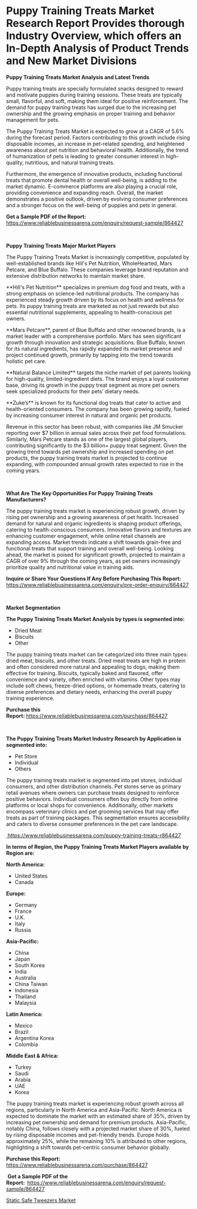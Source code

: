 <p><h1>Puppy Training Treats Market Research Report Provides thorough Industry Overview, which offers an In-Depth Analysis of Product Trends and New Market Divisions</h1></p><p><strong>Puppy Training Treats Market Analysis and Latest Trends</strong></p>
<p><p>Puppy training treats are specially formulated snacks designed to reward and motivate puppies during training sessions. These treats are typically small, flavorful, and soft, making them ideal for positive reinforcement. The demand for puppy training treats has surged due to the increasing pet ownership and the growing emphasis on proper training and behavior management for pets.</p><p>The Puppy Training Treats Market is expected to grow at a CAGR of 5.6% during the forecast period. Factors contributing to this growth include rising disposable incomes, an increase in pet-related spending, and heightened awareness about pet nutrition and behavioral health. Additionally, the trend of humanization of pets is leading to greater consumer interest in high-quality, nutritious, and natural training treats. </p><p>Furthermore, the emergence of innovative products, including functional treats that promote dental health or overall well-being, is adding to the market dynamic. E-commerce platforms are also playing a crucial role, providing convenience and expanding reach. Overall, the market demonstrates a positive outlook, driven by evolving consumer preferences and a stronger focus on the well-being of puppies and pets in general.</p></p>
<p><strong>Get a Sample PDF of the Report:&nbsp;</strong> <a href="https://www.reliablebusinessarena.com/enquiry/request-sample/864427?utm_campaign=2116&utm_medium=2&utm_source=Github&utm_content=ia&utm_term=05042025&utm_id=puppy-training-treats">https://www.reliablebusinessarena.com/enquiry/request-sample/864427</a></p>
<p>&nbsp;</p>
<p><strong>Puppy Training Treats Major Market Players</strong></p>
<p><p>The Puppy Training Treats Market is increasingly competitive, populated by well-established brands like Hill's Pet Nutrition, WholeHearted, Mars Petcare, and Blue Buffalo. These companies leverage brand reputation and extensive distribution networks to maintain market share.</p><p>**Hill's Pet Nutrition** specializes in premium dog food and treats, with a strong emphasis on science-led nutritional products. The company has experienced steady growth driven by its focus on health and wellness for pets. Its puppy training treats are marketed as not just rewards but also essential nutritional supplements, appealing to health-conscious pet owners.</p><p>**Mars Petcare**, parent of Blue Buffalo and other renowned brands, is a market leader with a comprehensive portfolio. Mars has seen significant growth through innovation and strategic acquisitions. Blue Buffalo, known for its natural ingredients, has rapidly expanded its market presence and project continued growth, primarily by tapping into the trend towards holistic pet care.</p><p>**Natural Balance Limited** targets the niche market of pet parents looking for high-quality, limited-ingredient diets. The brand enjoys a loyal customer base, driving its growth in the puppy treat segment as more pet owners seek specialized products for their pets’ dietary needs.</p><p>**Zuke’s** is known for its functional dog treats that cater to active and health-oriented consumers. The company has been growing rapidly, fueled by increasing consumer interest in natural and organic pet products.</p><p>Revenue in this sector has been robust, with companies like JM Smucker reporting over $7 billion in annual sales across their pet food formulations. Similarly, Mars Petcare stands as one of the largest global players, contributing significantly to the $3 billion+ puppy treat segment. Given the growing trend towards pet ownership and increased spending on pet products, the puppy training treats market is projected to continue expanding, with compounded annual growth rates expected to rise in the coming years.</p></p>
<p>&nbsp;</p>
<p><strong>What Are The Key Opportunities For Puppy Training Treats Manufacturers?</strong></p>
<p><p>The puppy training treats market is experiencing robust growth, driven by rising pet ownership and a growing awareness of pet health. Increased demand for natural and organic ingredients is shaping product offerings, catering to health-conscious consumers. Innovative flavors and textures are enhancing customer engagement, while online retail channels are expanding access. Market trends indicate a shift towards grain-free and functional treats that support training and overall well-being. Looking ahead, the market is poised for significant growth, projected to maintain a CAGR of over 9% through the coming years, as pet owners increasingly prioritize quality and nutritional value in training aids.</p></p>
<p><strong>Inquire or Share Your Questions If Any Before Purchasing This Report:</strong> <a href="https://www.reliablebusinessarena.com/enquiry/pre-order-enquiry/864427?utm_campaign=2116&utm_medium=2&utm_source=Github&utm_content=ia&utm_term=05042025&utm_id=puppy-training-treats">https://www.reliablebusinessarena.com/enquiry/pre-order-enquiry/864427</a></p>
<p>&nbsp;</p>
<p><strong>Market Segmentation</strong></p>
<p><strong>The Puppy Training Treats Market Analysis by types is segmented into:</strong></p>
<p><ul><li>Dried Meat</li><li>Biscuits</li><li>Other</li></ul></p>
<p><p>The puppy training treats market can be categorized into three main types: dried meat, biscuits, and other treats. Dried meat treats are high in protein and often considered more natural and appealing to dogs, making them effective for training. Biscuits, typically baked and flavored, offer convenience and variety, often enriched with vitamins. Other types may include soft chews, freeze-dried options, or homemade treats, catering to diverse preferences and dietary needs, enhancing the overall puppy training experience.</p></p>
<p><strong>Purchase this Report:&nbsp;</strong><a href="https://www.reliablebusinessarena.com/purchase/864427?utm_campaign=2116&utm_medium=2&utm_source=Github&utm_content=ia&utm_term=05042025&utm_id=puppy-training-treats">https://www.reliablebusinessarena.com/purchase/864427</a></p>
<p>&nbsp;</p>
<p><strong>The Puppy Training Treats Market Industry Research by Application is segmented into:</strong></p>
<p><ul><li>Pet Store</li><li>Individual</li><li>Others</li></ul></p>
<p><p>The puppy training treats market is segmented into pet stores, individual consumers, and other distribution channels. Pet stores serve as primary retail avenues where owners can purchase treats designed to reinforce positive behaviors. Individual consumers often buy directly from online platforms or local shops for convenience. Additionally, other markets encompass veterinary clinics and pet grooming services that may offer treats as part of training packages. This segmentation ensures accessibility and caters to diverse consumer preferences in the pet care landscape.</p></p>
<p><a href="https://www.reliablebusinessarena.com/puppy-training-treats-r864427?utm_campaign=2116&utm_medium=2&utm_source=Github&utm_content=ia&utm_term=05042025&utm_id=puppy-training-treats">&nbsp;https://www.reliablebusinessarena.com/puppy-training-treats-r864427</a></p>
<p><strong>In terms of Region, the Puppy Training Treats Market Players available by Region are:</strong></p>
<p>
    <p> <strong> North America: </strong>
        <ul>
            <li>United States</li>
            <li>Canada</li>
        </ul>
        </p> 
    <p> <strong> Europe: </strong>
        <ul>
            <li>Germany</li>
            <li>France</li>
            <li>U.K.</li>
            <li>Italy</li>
            <li>Russia</li>
        </ul>
        </p> 
    <p> <strong> Asia-Pacific: </strong>
        <ul>
            <li>China</li>
            <li>Japan</li>
            <li>South Korea</li>
            <li>India</li>
            <li>Australia</li>
            <li>China Taiwan</li>
            <li>Indonesia</li>
            <li>Thailand</li>
            <li>Malaysia</li>
        </ul>
        </p> 
    <p> <strong> Latin America: </strong>
        <ul>
            <li>Mexico</li>
            <li>Brazil</li>
            <li>Argentina Korea</li>
            <li>Colombia</li>
        </ul>
        </p> 
    <p> <strong> Middle East & Africa: </strong>
        <ul>
            <li>Turkey</li>
            <li>Saudi</li>
            <li>Arabia</li>
            <li>UAE</li>
            <li>Korea</li>
        </ul>
    </p>
    </p>
<p><p>The puppy training treats market is experiencing robust growth across all regions, particularly in North America and Asia-Pacific. North America is expected to dominate the market with an estimated share of 35%, driven by increasing pet ownership and demand for premium products. Asia-Pacific, notably China, follows closely with a projected market share of 30%, fueled by rising disposable incomes and pet-friendly trends. Europe holds approximately 25%, while the remaining 10% is attributed to other regions, highlighting a shift towards pet-centric consumer behavior globally.</p></p>
<p><strong>Purchase this Report: </strong><a href="https://www.reliablebusinessarena.com/purchase/864427?utm_campaign=2116&utm_medium=2&utm_source=Github&utm_content=ia&utm_term=05042025&utm_id=puppy-training-treats">https://www.reliablebusinessarena.com/purchase/864427</a></p>
<p>&nbsp;<strong>Get a Sample PDF of the Report:&nbsp;&nbsp;</strong><a href="https://www.reliablebusinessarena.com/enquiry/request-sample/864427?utm_campaign=2116&utm_medium=2&utm_source=Github&utm_content=ia&utm_term=05042025&utm_id=puppy-training-treats">https://www.reliablebusinessarena.com/enquiry/request-sample/864427</a></p>
<p><strong></strong></p>
<p><p><a href="https://github.com/luckyshygirl/Market-Research-Report-List-7/blob/main/static-safe-tweezers-market.md?utm_campaign=2116&utm_medium=2&utm_source=Github&utm_content=ia&utm_term=05042025&utm_id=puppy-training-treats">Static Safe Tweezers Market</a></p></p>